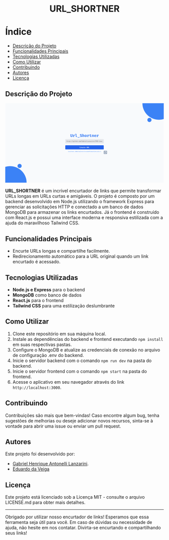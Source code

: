 <div align="center">
  <h1>URL_SHORTNER</h1>
</div>

# Índice

<!--ts-->
* [Descrição do Projeto](#descrição-do-projeto)
* [Funcionalidades Principais](#funcionalidades-principais)
* [Tecnologias Utilizadas](#tecnologias-utilizadas)
* [Como Utilizar](#como-utilizar)
* [Contribuindo](#contribuindo)
* [Autores](#autores)
* [Licença](#licença)
<!--te-->

## Descrição do Projeto
<img src="./img/firstPage.png" alt="Tela inicial">

**URL_SHORTNER** é um incrível encurtador de links que permite transformar URLs longas em URLs curtas e amigáveis. O projeto é composto por um backend desenvolvido em Node.js utilizando o framework Express para gerenciar as solicitações HTTP e conectado a um banco de dados MongoDB para armazenar os links encurtados. Já o frontend é construído com React.js e possui uma interface moderna e responsiva estilizada com a ajuda do maravilhoso Tailwind CSS.

## Funcionalidades Principais

- Encurte URLs longas e compartilhe facilmente.
- Redirecionamento automático para a URL original quando um link encurtado é acessado.

## Tecnologias Utilizadas

- **Node.js e Express** para o backend
- **MongoDB** como banco de dados
- **React.js** para o frontend
- **Tailwind CSS** para uma estilização deslumbrante

## Como Utilizar

1. Clone este repositório em sua máquina local.
2. Instale as dependências do backend e frontend executando `npm install` em suas respectivas pastas.
3. Configure o MongoDB e atualize as credenciais de conexão no arquivo de configuração .env do backend.
4. Inicie o servidor backend com o comando `npm run dev` na pasta do backend.
5. Inicie o servidor frontend com o comando `npm start` na pasta do frontend.
6. Acesse o aplicativo em seu navegador através do link `http://localhost:3000`.

## Contribuindo

Contribuições são mais que bem-vindas! Caso encontre algum bug, tenha sugestões de melhorias ou deseje adicionar novos recursos, sinta-se à vontade para abrir uma issue ou enviar um pull request.

## Autores

Este projeto foi desenvolvido por:

- [Gabriel Henrique Antonelli Lanzarini](https://github.com/GabrielLanzarini).
- [Eduardo da Veiga](https://github.com/EduardodaVeiga)

## Licença

Este projeto está licenciado sob a Licença MIT - consulte o arquivo LICENSE.md para obter mais detalhes.

---

Obrigado por utilizar nosso encurtador de links! Esperamos que essa ferramenta seja útil para você. Em caso de dúvidas ou necessidade de ajuda, não hesite em nos contatar. Divirta-se encurtando e compartilhando seus links!

